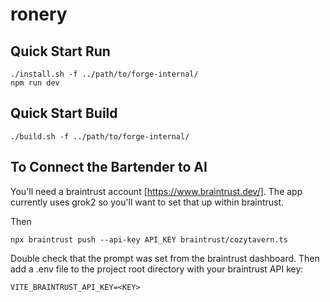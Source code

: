 # ronery

## Quick Start Run

```
./install.sh -f ../path/to/forge-internal/
npm run dev
```

## Quick Start Build

```
./build.sh -f ../path/to/forge-internal/
```

## To Connect the Bartender to AI 

You'll need a braintrust account [https://www.braintrust.dev/]. The app currently uses grok2 so you'll want to set that up within braintrust. 

Then

```
npx braintrust push --api-key API_KEY braintrust/cozytavern.ts
```

Double check that the prompt was set from the braintrust dashboard. Then add a .env file to the project root directory with your braintrust API key:

```
VITE_BRAINTRUST_API_KEY=<KEY>
```